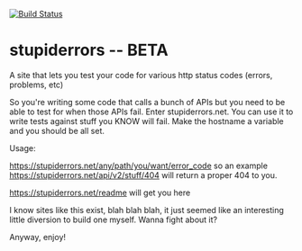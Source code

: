 [![Build Status](https://travis-ci.org/billford/stupiderrors.svg?branch=master)](https://travis-ci.org/billford/stupiderrors)

# stupiderrors -- BETA 
A site that lets you test your code for various http status codes (errors, problems, etc) 


So you're writing some code that calls a bunch of APIs but you need to be able to test
for when those APIs fail. Enter stupiderrors.net. You can use it to write tests against stuff you
KNOW will fail. Make the hostname a variable and you should be all set.

Usage: 

https://stupiderrors.net/any/path/you/want/error_code so an example
https://stupiderrors.net/api/v2/stuff/404 will return a proper 404 to you. 

https://stupiderrors.net/readme will get you here

I know sites like this exist, blah blah blah, it just seemed like an interesting little diversion to build one myself. 
Wanna fight about it? 


Anyway, enjoy! 

